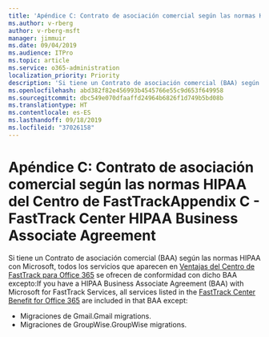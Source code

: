 ```yaml
---
title: 'Apéndice C: Contrato de asociación comercial según las normas HIPAA del Centro de FastTrack'
ms.author: v-rberg
author: v-rberg-msft
manager: jimmuir
ms.date: 09/04/2019
ms.audience: ITPro
ms.topic: article
ms.service: o365-administration
localization_priority: Priority
description: 'Si tiene un Contrato de asociación comercial (BAA) según las normas HIPAA con Microsoft para los servicios de FastTrack, todos los servicios que aparecen en FastTrack Center Benefit for Office 365 se incluyen en ese BAA excepto:'
ms.openlocfilehash: abd382f82e456993b4545766e55c9d653f649958
ms.sourcegitcommit: dbc549e070dfaaffd24964b6826f1d749b5bd08b
ms.translationtype: HT
ms.contentlocale: es-ES
ms.lasthandoff: 09/18/2019
ms.locfileid: "37026158"
---
```

# <a name="appendix-c---fasttrack-center-hipaa-business-associate-agreement"></a><span data-ttu-id="e456f-103">Apéndice C: Contrato de asociación comercial según las normas HIPAA del Centro de FastTrack</span><span class="sxs-lookup"><span data-stu-id="e456f-103">Appendix C - FastTrack Center HIPAA Business Associate Agreement</span></span>

<span data-ttu-id="e456f-104">Si tiene un Contrato de asociación comercial (BAA) según las normas HIPAA con Microsoft, todos los servicios que aparecen en [Ventajas del Centro de FastTrack para Office 365](O365-fasttrack-benefit-for-office-365.md) se ofrecen de conformidad con dicho BAA excepto:</span><span class="sxs-lookup"><span data-stu-id="e456f-104">If you have a HIPAA Business Associate Agreement (BAA) with Microsoft for FastTrack Services, all services listed in the [FastTrack Center Benefit for Office 365](O365-fasttrack-benefit-for-office-365.md) are included in that BAA except:</span></span> 
  
- <span data-ttu-id="e456f-105">Migraciones de Gmail.</span><span class="sxs-lookup"><span data-stu-id="e456f-105">Gmail migrations.</span></span>   
- <span data-ttu-id="e456f-106">Migraciones de GroupWise.</span><span class="sxs-lookup"><span data-stu-id="e456f-106">GroupWise migrations.</span></span>
    

